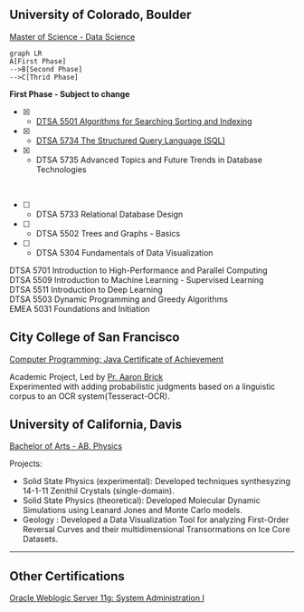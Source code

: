 
## University of Colorado, Boulder
[Master of Science - Data Science](https://www.colorado.edu/program/data-science/coursera-overview)

```mermaid
graph LR
A[First Phase]
-->B[Second Phase]
-->C[Thrid Phase]
```
__First Phase - Subject to change__
- [x] - [DTSA 5501 Algorithms for Searching Sorting and Indexing](https://www.coursera.org/account/accomplishments/verify/R9FKFC5Y4GLK)
- [x] - [DTSA 5734 The Structured Query Language (SQL)](https://www.coursera.org/learn/the-structured-query-language-sql)
- [x] - DTSA 5735 Advanced Topics and Future Trends in Database Technologies
<br/>

- [ ]  - DTSA 5733 Relational Database Design
- [ ]  - DTSA 5502 Trees and Graphs - Basics 
- [ ]  - DTSA 5304 Fundamentals of Data Visualization

DTSA 5701 Introduction to High-Performance and Parallel Computing<br/>
DTSA 5509 Introduction to Machine Learning - Supervised Learning<br/>
DTSA 5511 Introduction to Deep Learning<br/>
DTSA 5503 Dynamic Programming and Greedy Algorithms<br/>
EMEA 5031 Foundations and Initiation<br/>

## City College of San Francisco
[Computer Programming: Java Certificate of Achievement](https://ccsf.curricunet.com/Report/Program/GetReport/893?reportId=29)

Academic Project, Led by [Pr. Aaron Brick](https://github.com/aaronbrick)<br/>
Experimented with adding probabilistic judgments based on a linguistic corpus to an OCR system(Tesseract-OCR).

## University of California, Davis
[Bachelor of Arts - AB, Physics](https://physics.ucdavis.edu/)

Projects: 
- Solid State Physics (experimental): Developed techniques synthesyzing 14-1-11 Zenithil Crystals (single-domain).
- Solid State Physics (theoretical):  Developed Molecular Dynamic Simulations using Leanard Jones and Monte Carlo models.
- Geology : Developed a Data Visualization Tool for analyzing First-Order Reversal Curves and their multidimensional Transormations on Ice Core Datasets.

---

## Other Certifications
[Oracle Weblogic Server 11g: System Administration I](https://education.oracle.com/oracle-weblogic-server-12c-administration-i/pexam_1Z0-133)

